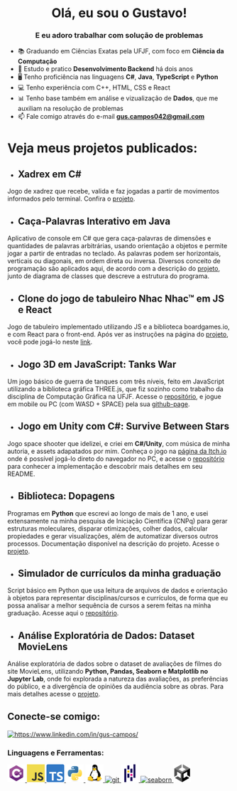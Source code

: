 <h1 align="center">Olá, eu sou o Gustavo!</h1>
<h3 align="center">E eu adoro trabalhar com solução de problemas</h3>

- 📚 Graduando em Ciências Exatas pela UFJF, com foco em **Ciência da Computação**
- 🌱 Estudo e pratico **Desenvolvimento Backend** há dois anos
- 🖥️ Tenho proficiência nas linguagens **C#**, **Java**, **TypeScript** e **Python**
- 💻 Tenho experiência com C++, HTML, CSS e React
- 📊 Tenho base também em análise e vizualização de **Dados**, que me auxiliam na resolução de problemas
- 📫 Fale comigo através do e-mail **gus.campos042@gmail.com**

<h1 align="left">Veja meus projetos publicados:</h3>

- <h2 align="left">Xadrex em C#</h2>

Jogo de xadrez que recebe, valida e faz jogadas a partir de movimentos informados pelo terminal. Confira o [projeto](https://github.com/gus-campos/chess/).

- <h2 align="left">Caça-Palavras Interativo em Java</h2>

Aplicativo de console em C# que gera caça-palavras de dimensões e quantidades de palavras arbitrárias, usando orientação a objetos e permite jogar a partir de entradas no teclado. As palavras podem ser horizontais, verticais ou diagonais, em ordem direta ou inversa. Diversos conceito de programação são aplicados aqui, de acordo com a descrição do [projeto](https://github.com/gus-campos/word-search/), junto de diagrama de classes que descreve a estrutura do programa.

- <h2 align="left">Clone do jogo de tabuleiro Nhac Nhac™ em JS e React </h4>

Jogo de tabuleiro implementado utilizando JS e a biblioteca boardgames.io, e com React para o front-end. Após ver as instruções na página do [projeto](https://github.com/gus-campos/boardgames), você pode jogá-lo neste [link](https://gus-campos.github.io/nhac-nhac/).

- <h2 align="left">Jogo 3D em JavaScript: Tanks War </h4>

Um jogo básico de guerra de tanques com três níveis, feito em JavaScript utilizando a biblioteca gráfica THREE.js, que fiz sozinho como trabalho da disciplina de Computação Gráfica na UFJF. Acesse o [repositório](https://github.com/gus-campos/tanks-war.github.io), e jogue em mobile ou PC (com WASD + SPACE) pela sua [github-page](https://gus-campos.github.io/tanks-war.github.io/src/index.html). 

- <h2 align="left">Jogo em Unity com C#: Survive Between Stars </h4>

Jogo space shooter que idelizei, e criei em **C#/Unity**, com música de minha autoria, e assets adapatados por mim. Conheça o jogo na [página da Itch.io](https://gus-campos.itch.io/survive-between-stars) onde é possível jogá-lo direto do navegador no PC, e acesse o [repositório](https://github.com/gus-campos/Survive-Between-Stars) para conhecer a implementação e descobrir mais detalhes em seu README.

- <h2 align="left">Biblioteca: Dopagens </h4>

Programas em **Python** que escrevi ao longo de mais de 1 ano, e usei extensamente na minha pesquisa de Iniciação Científica (CNPq) para gerar estruturas moleculares, disparar otimizações, colher dados, calcular propiedades e gerar visualizações, além de automatizar diversos outros processos. Documentação disponível na descrição do projeto. Acesse o [projeto](https://github.com/gus-campos/dopagens).

- <h2 align="left">Simulador de currículos da minha graduação </h4>

Script básico em Python que usa leitura de arquivos de dados e orientação à objetos para representar disciplinas/cursos e currículos, de forma que eu possa analisar a melhor sequência de cursos a serem feitas na minha graduação. Acesse aqui o [repositório](https://github.com/gus-campos/curriculos). 

- <h2 align="left">Análise Exploratória de Dados: Dataset MovieLens </h4>

Análise exploratória de dados sobre o dataset de avaliações de filmes do site MovieLens, utilizando **Python, Pandas, Seaborn e Matplotlib no Jupyter Lab**, onde foi explorada a natureza das avaliações, as preferências do público, e a divergência de opiniões da audiência sobre as obras. Para mais detalhes acesse o [projeto](https://github.com/gus-campos/movielens-EDA).

<h2 align="left">Conecte-se comigo:</h3>
<p align="left">
<a href="https://www.linkedin.com/in/gus-campos/" target="blank"><img align="center" src="https://raw.githubusercontent.com/rahuldkjain/github-profile-readme-generator/master/src/images/icons/Social/linked-in-alt.svg" alt="https://www.linkedin.com/in/gus-campos/" height="30" width="40" /></a>
</p>

<h3 align="left">Linguagens e Ferramentas:</h3>
<p align="left"> 
  <a href="https://learn.microsoft.com/pt-br/dotnet/csharp/" target="_blank" rel="noreferrer"> <img src="assets/csharp_logo.png" alt="C#" width="40" height="40"/> </a>
  <a href="" target="_blank" rel="noreferrer"> <img src="assets/js_logo.png" alt="JS" width="40" height="40"/> </a>
  <a href="" target="_blank" rel="noreferrer"> <img src="assets/ts-logo-256.png" alt="TS" width="40" height="40"/> </a>
  <a href="https://www.python.org" target="_blank" rel="noreferrer"> <img src="https://raw.githubusercontent.com/devicons/devicon/master/icons/python/python-original.svg" alt="python" width="40" height="40"/> </a> 
  <a href="https://www.linux.org/" target="_blank" rel="noreferrer"> <img src="https://raw.githubusercontent.com/devicons/devicon/master/icons/linux/linux-original.svg" alt="linux" width="40" height="40"/> </a> 
  <a href="https://git-scm.com/" target="_blank" rel="noreferrer"> <img src="https://www.vectorlogo.zone/logos/git-scm/git-scm-icon.svg" alt="git" width="40" height="40"/> </a> 
  <a href="https://pandas.pydata.org/" target="_blank" rel="noreferrer"> <img src="https://raw.githubusercontent.com/devicons/devicon/2ae2a900d2f041da66e950e4d48052658d850630/icons/pandas/pandas-original.svg" alt="pandas" width="40" height="40"/> </a> 
  <a href="https://seaborn.pydata.org/" target="_blank" rel="noreferrer"> <img src="https://seaborn.pydata.org/_images/logo-mark-lightbg.svg" alt="seaborn" width="40" height="40"/> </a>
  <a href="https://docs.unity.com/" target="_blank" rel="noreferrer"> <img src="assets/unity-game-engine-icon.png" alt="Unity" width="40" height="40"/> </a>









  
